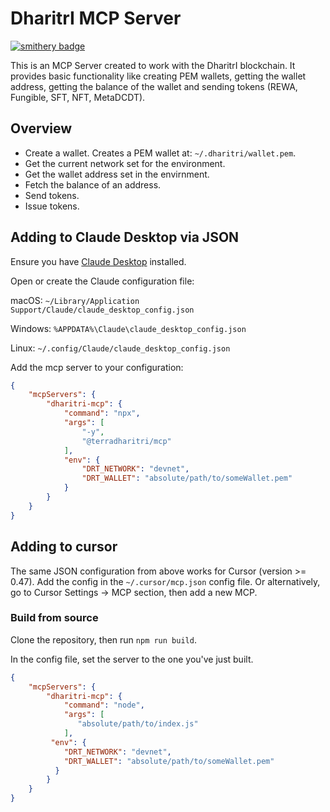 # DharitrI MCP Server

[![smithery badge](https://smithery.ai/badge/@TerraDharitri/drt-mcp)](https://smithery.ai/server/@TerraDharitri/drt-mcp)

This is an MCP Server created to work with the DharitrI blockchain. It provides basic functionality like creating PEM wallets, getting the wallet address, getting the balance of the wallet and sending tokens (REWA, Fungible, SFT, NFT, MetaDCDT).

## Overview

- Create a wallet. Creates a PEM wallet at: `~/.dharitri/wallet.pem`.
- Get the current network set for the environment.
- Get the wallet address set in the envirnment.
- Fetch the balance of an address.
- Send tokens.
- Issue tokens.

## Adding to Claude Desktop via JSON

Ensure you have [Claude Desktop](https://claude.ai/download) installed.

Open or create the Claude configuration file:

macOS: `~/Library/Application Support/Claude/claude_desktop_config.json`

Windows: `%APPDATA%\Claude\claude_desktop_config.json`

Linux: `~/.config/Claude/claude_desktop_config.json`

Add the mcp server to your configuration:

```json
{
    "mcpServers": {
        "dharitri-mcp": {
            "command": "npx",
            "args": [
                "-y",
                "@terradharitri/mcp"
            ],
            "env": {
                "DRT_NETWORK": "devnet",
                "DRT_WALLET": "absolute/path/to/someWallet.pem"
            }
        }
    }
}
```

## Adding to cursor

The same JSON configuration from above works for Cursor (version >= 0.47). Add the config in the `~/.cursor/mcp.json` config file. Or alternatively, go to Cursor Settings -> MCP section, then add a new MCP.

### Build from source

Clone the repository, then run `npm run build`.

In the config file, set the server to the one you've just built.

```json
{
    "mcpServers": {
        "dharitri-mcp": {
            "command": "node",
            "args": [
               "absolute/path/to/index.js"
            ],
         "env": {
            "DRT_NETWORK": "devnet",
            "DRT_WALLET": "absolute/path/to/someWallet.pem"
          }
        }
    }
}
```
